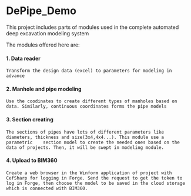 # DePipe_Demo

This project includes parts of modules used in the complete automated deep excavation modeling system

The modules offered here are:

#### 1. Data reader
    Transform the design data (excel) to parameters for modeling in advance

#### 2. Manhole and pipe modeling
    Use the coodinates to create different types of manholes based on data. Similarly, continuous coordinates forms the pipe models
 
#### 3. Section creating
    The sections of pipes have lots of different parameters like diameters, thickness and size(3x4,4x4...). This module use a parametric    section model to create the needed ones based on the data of projects. Then, it will be swept in modeling module.
  
#### 4. Upload to BIM360
    Create a web browser in the Winform application of project with CefSharp for logging in Forge. Send the request to get the token to log in Forge, then choose the model to be saved in the cloud storage which is connected with BIM360.
